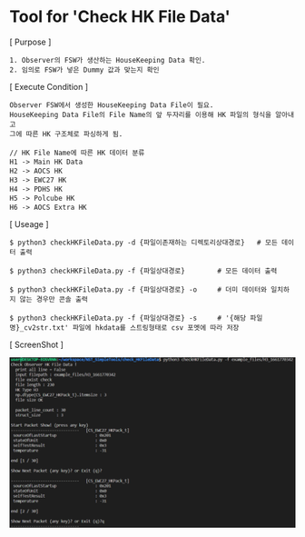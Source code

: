 # Tool for 'Check HK File Data'

[ Purpose ]

    1. Observer의 FSW가 생산하는 HouseKeeping Data 확인.
    2. 임의로 FSW가 넣은 Dummy 값과 맞는지 확인

[ Execute Condition ]

    Observer FSW에서 생성한 HouseKeeping Data File이 필요.
    HouseKeeping Data File의 File Name의 앞 두자리를 이용해 HK 파일의 형식을 알아내고
    그에 따른 HK 구조체로 파싱하게 됨.

    // HK File Name에 따른 HK 데이터 분류
    H1 -> Main HK Data
    H2 -> AOCS HK
    H3 -> EWC27 HK
    H4 -> PDHS HK
    H5 -> Polcube HK
    H6 -> AOCS Extra HK


[ Useage ]

    $ python3 checkHKFileData.py -d {파일이존재하는 디렉토리상대경로}   # 모든 데이터 출력

    $ python3 checkHKFileData.py -f {파일상대경로}        # 모든 데이터 출력

    $ python3 checkHKFileData.py -f {파일상대경로} -o     # 더미 데이터와 일치하지 않는 경우만 콘솔 출력

    $ python3 checkHKFileData.py -f {파일상대경로} -s     # '{해당 파일명}_cv2str.txt' 파일에 hkdata를 스트링형태로 csv 포멧에 따라 저장

[ ScreenShot ]

![CMake](./resource/capture1.png)